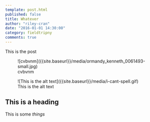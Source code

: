 ```yaml
---
template: post.html
published: false
title: Whatever
author: "riley-cran"
date: "2016-01-01 14:30:00"
category: fieldtripny
comments: true
---
```




This is the post

<figure>![cvbvnm]({{site.baseurl}}/media/ormandy_kenneth_0061493-small.jpg)<figcaption>cvbvnm</figcaption></figure>


<figure>![This is the alt text]({{site.baseurl}}/media/i-cant-spell.gif)<figcaption>This is the alt text</figcation></figure>

##  This is a heading

This is some _things_
